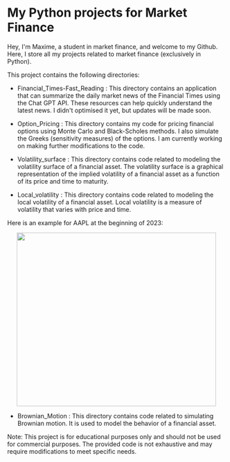 # My Python projects for Market Finance
Hey, I'm Maxime, a student in market finance, and welcome to my Github. Here, I store all my projects related to market finance (exclusively in Python). 

This project contains the following directories:

- Financial_Times-Fast_Reading : 
This directory contains an application that can summarize the daily market news of the Financial Times using the Chat GPT API. These resources can help quickly understand the latest news. I didn't optimised it yet, but updates will be made soon.

- Option_Pricing : 
This directory contains my code for pricing financial options using Monte Carlo and Black-Scholes methods. I also simulate the Greeks (sensitivity measures) of the options. I am currently working on making further modifications to the code.

- Volatility_surface : 
This directory contains code related to modeling the volatility surface of a financial asset. The volatility surface is a graphical representation of the implied volatility of a financial asset as a function of its price and time to maturity.

- Local_volatility : 
This directory contains code related to modeling the local volatility of a financial asset. Local volatility is a measure of volatility that varies with price and time.

Here is an example for AAPL at the beginning of 2023:

<p align="center">
<img src="https://github.com/MaximeMasson/Market_Finance/blob/main/Volatility_surface/volatility_surface_AAPL.png" data-canonical-src="https://github.com/MaximeMasson/Market_Finance/blob/main/Volatility_surface/volatility_surface_AAPL.png" width="460" height="401" />
</p>

- Brownian_Motion : 
This directory contains code related to simulating Brownian motion. It is used to model the behavior of a financial asset.

Note: This project is for educational purposes only and should not be used for commercial purposes. The provided code is not exhaustive and may require modifications to meet specific needs.

